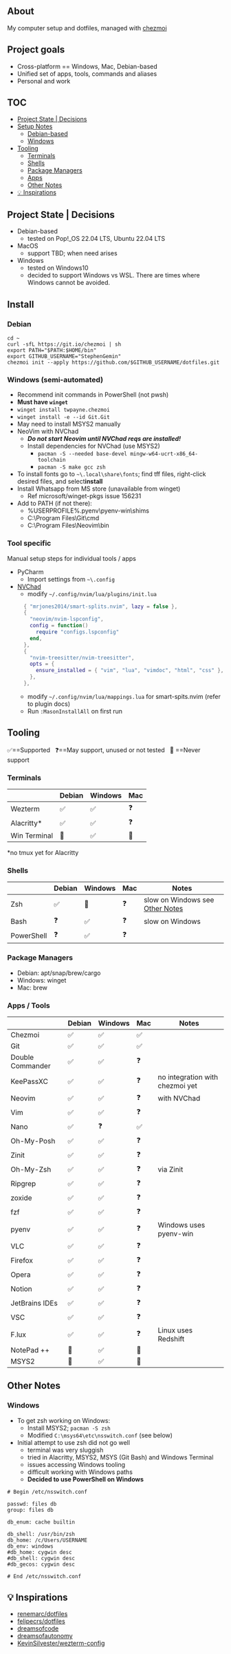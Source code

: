 ## About
My computer setup and dotfiles, managed with [chezmoi](https://www.chezmoi.io/)

## Project goals
- Cross-platform == Windows, Mac, Debian-based
- Unified set of apps, tools, commands and aliases
- Personal and work

## TOC
- [Project State | Decisions](#project-state--decisions)
- [Setup Notes](#setup-notes)
  - [Debian-based](#debian)
  - [Windows](#windows-semi-automated)
- [Tooling](#tooling)
  - [Terminals](#terminals)
  - [Shells](#shells)
  - [Package Managers](#package-managers)
  - [Apps](#apps)
  - [Other Notes](#other-notes)
- [💡 Inspirations](#-inspirations)

## Project State | Decisions
- Debian-based
  - tested on Pop!_OS 22.04 LTS, Ubuntu 22.04 LTS
- MacOS
  - support TBD; when need arises
- Windows
  - tested on Windows10
  - decided to support Windows vs WSL. There are times where Windows cannot be avoided.

## Install

### Debian
```shell
cd ~
curl -sfL https://git.io/chezmoi | sh
export PATH="$PATH:$HOME/bin"
export GITHUB_USERNAME="StephenGemin"
chezmoi init --apply https://github.com/$GITHUB_USERNAME/dotfiles.git
```

### Windows (semi-automated)
- Recommend init commands in PowerShell (not pwsh)
- **Must have `winget`**
- `winget install twpayne.chezmoi`
- `winget install -e --id Git.Git`
- May need to install MSYS2 manually
- NeoVim with NVChad
  - ***Do not start Neovim until NVChad reqs are installed!***
  - Install dependencies for NVChad (use MSYS2)
    - `pacman -S --needed base-devel mingw-w64-ucrt-x86_64-toolchain`
    - `pacman -S make gcc zsh`
- To install fonts go to `~\.local\share\fonts`; find tff files, right-click desired files, and select**install**
- Install Whatsapp from MS store (unavailable from winget)
  - Ref microsoft/winget-pkgs issue 156231
- Add to PATH (if not there):
  - %USERPROFILE%\.pyenv\pyenv-win\shims
  - C:\Program Files\Git\cmd
  - C:\Program Files\Neovim\bin

### Tool specific
Manual setup steps for individual tools / apps

- PyCharm
  - Import settings from `~\.config`
- [NVChad](https://nvchad.com/docs/quickstart/install/)
  - modify `~/.config/nvim/lua/plugins/init.lua`
  ```lua
    { "mrjones2014/smart-splits.nvim", lazy = false },
    {
      "neovim/nvim-lspconfig",
      config = function()
        require "configs.lspconfig"
      end,
    },
    {
      "nvim-treesitter/nvim-treesitter",
      opts = {
        ensure_installed = { "vim", "lua", "vimdoc", "html", "css" },
      },
    },
  ```
  - modify `~/.config/nvim/lua/mappings.lua` for smart-spits.nvim (refer to plugin docs)
  - Run `:MasonInstallAll` on first run


## Tooling
<span>✅==Supported</span> &nbsp; <span>❓==May support, unused or not tested</span> &nbsp; 🚫 <span>==Never support</span>

### Terminals
|  | **Debian** | **Windows** | **Mac** |
|---|---|---|---|
| Wezterm | ✅ | ✅ | ❓ |
| Alacritty* | ✅ | ✅ | ❓ |
| Win Terminal | 🚫 | ✅ | 🚫 |

*no tmux yet for Alacritty

### Shells
|  | **Debian** | **Windows** | **Mac** | **Notes** |
|---|---|---|---|---|
| Zsh | ✅ | 🚫 | ❓ | slow on Windows see [Other Notes](#other-notes) |
| Bash | ❓ | ✅ | ❓ | slow on Windows |
| PowerShell | ❓ | ✅ | ❓ |  |

### Package Managers
- Debian: apt/snap/brew/cargo
- Windows: winget
- Mac: brew

### Apps / Tools
|  | **Debian** | **Windows** | **Mac** | **Notes** |
|---|---|---|---|---|
| Chezmoi | ✅ | ✅ | ✅ |  |
| Git | ✅ | ✅ | ✅ |  |
| Double Commander | ✅ | ✅ | ❓ |  |
| KeePassXC | ✅ | ✅ | ❓ | no integration with chezmoi yet  |
| Neovim | ✅ | ✅ | ❓ | with NVChad |
| Vim | ✅ | ✅ | ❓ |  |
| Nano | ✅ | ❓ | ✅ |  |
| Oh-My-Posh | ✅ | ✅ | ❓ |  |
| Zinit | ✅ | ✅ | ❓ |  |
| Oh-My-Zsh | ✅ | ✅ | ❓ | via Zinit |
| Ripgrep | ✅ | ✅ | ❓ |  |
| zoxide | ✅ | ✅ | ❓ |  |
| fzf | ✅ | ✅ | ❓ |  |
| pyenv | ✅ | ✅ | ❓ | Windows uses pyenv-win |
| VLC | ✅ | ✅ | ❓ |  |
| Firefox | ✅ | ✅ | ❓ |  |
| Opera | ✅ | ✅ | ❓ |  |
| Notion | ✅ | ✅ | ❓ |  |
| JetBrains IDEs | ✅ | ✅ | ❓ |  |
| VSC | ✅ | ✅ | ❓ |  |
| F.lux | ✅ | ✅ | ❓ | Linux uses Redshift |
| NotePad ++ | 🚫 | ✅ | 🚫 |  |
| MSYS2 | 🚫 | ✅ | 🚫 |  |

## Other Notes

### Windows
- To get zsh working on Windows:
  - Install MSYS2; `pacman -S zsh`
  - Modified `C:\msys64\etc\nsswitch.conf` (see below)
- Initial attempt to use zsh did not go well
  - terminal was very sluggish
  - tried in Alacritty, MSYS2, MSYS (Git Bash) and Windows Terminal
  - issues accessing Windows tooling 
  - difficult working with Windows paths
  - **Decided to use PowerShell on Windows**

```text
# Begin /etc/nsswitch.conf

passwd: files db
group: files db

db_enum: cache builtin

db_shell: /usr/bin/zsh
db_home: /c/Users/USERNAME
db_env: windows
#db_home: cygwin desc
#db_shell: cygwin desc
#db_gecos: cygwin desc

# End /etc/nsswitch.conf
```

## 💡 Inspirations
- [renemarc/dotfiles](https://github.com/renemarc/dotfiles)
- [felipecrs/dotfiles](https://github.com/felipecrs/dotfiles)
- [dreamsofcode](https://www.youtube.com/@dreamsofcode)
- [dreamsofautonomy](https://www.youtube.com/@dreamsofautonomy)
- [KevinSilvester/wezterm-config](https://github.com/KevinSilvester/wezterm-config)
